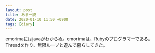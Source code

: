 ```yaml
---
layout: post
title: ある一説
date: 2020-01-10 11:50 +0900
tags: [diary]
---
```

emorimaにはjavaがわからぬ。emorimaは、Rubyのプログラマーである。 Threadを作り、無限ループと遊んで暮らしてきた。
